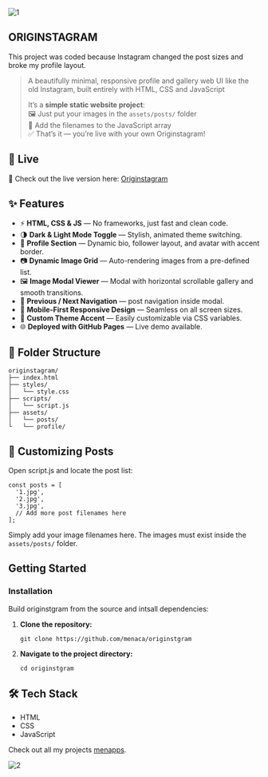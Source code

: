 ![1](https://github.com/user-attachments/assets/b4699ceb-020e-4a48-85e2-e81aeb96db85)

ORIGINSTAGRAM
--
This project was coded because Instagram changed the post sizes and broke my profile layout.

> A beautifully minimal, responsive profile and gallery web UI like the old Instagram, built entirely with HTML, CSS and JavaScript 
>
> It’s a **simple static website project**:  
> 🖼️ Just put your images in the `assets/posts/` folder  
> 🧠 Add the filenames to the JavaScript array  
> ✅ That’s it — you’re live with your own Originstagram!

## 🔗 Live

🌌 Check out the live version here: [Originstagram](https://menaca.github.io/originstagram)


## ✨ Features

- ⚡ **HTML, CSS & JS** — No frameworks, just fast and clean code.
- 🌗 **Dark & Light Mode Toggle** — Stylish, animated theme switching.
- 👤 **Profile Section** — Dynamic bio, follower layout, and avatar with accent border.
- 📷 **Dynamic Image Grid** — Auto-rendering images from a pre-defined list.
- 🖼️ **Image Modal Viewer** — Modal with horizontal scrollable gallery and smooth transitions.
- 🔁 **Previous / Next Navigation** — post navigation inside modal.
- 📱 **Mobile-First Responsive Design** — Seamless on all screen sizes.
- 🧑 **Custom Theme Accent** — Easily customizable via CSS variables.
- 🌐 **Deployed with GitHub Pages** — Live demo available.


## 📂 Folder Structure

```
originstagram/
├── index.html
├── styles/
│   └── style.css 
├── scripts/
│   └── script.js 
├── assets/
│   └── posts/
└   └── profile/
```
## 🎨 Customizing Posts

Open script.js and locate the post list:

```
const posts = [
  '1.jpg',
  '2.jpg',
  '3.jpg',
  // Add more post filenames here
];
```

Simply add your image filenames here. The images must exist inside the `assets/posts/` folder.

## Getting Started

### Installation

Build originstgram from the source and intsall dependencies:

1.  **Clone the repository:**
    
        git clone https://github.com/menaca/originstgram
        
    
2.  **Navigate to the project directory:**
    
        cd originstgram
        
    
## 🛠️ Tech Stack

- HTML
- CSS
- JavaScript


Check out all my projects [menapps](https://www.instagram.com/menapps).

![2](https://github.com/user-attachments/assets/2244b649-ee4b-4c05-8149-cac942b9134c)

